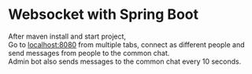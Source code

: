 # Websocket with Spring Boot
After maven install and start project, <br/>
Go to [localhost:8080](http://localhost:8080) from multiple tabs, connect as different people and send messages from people to the common chat. <br/>
Admin bot also sends messages to the common chat every 10 seconds.
